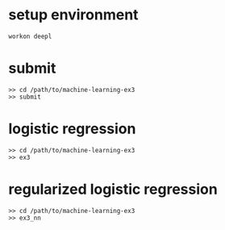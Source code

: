 # setup environment
```
workon deepl
```

# submit
```
>> cd /path/to/machine-learning-ex3
>> submit
```

# logistic regression
```
>> cd /path/to/machine-learning-ex3
>> ex3
```

# regularized logistic regression
```
>> cd /path/to/machine-learning-ex3
>> ex3_nn
```

